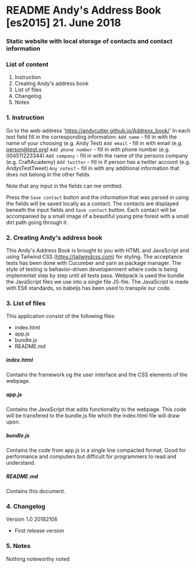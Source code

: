 # README Andy's Address Book [es2015] 21. June 2018

### Static website with local storage of contacts and contact information

### List of content
1. Instruction
2. Creating Andy's address book
3. List of files
4. Changelog
5. Notes


### 1. Instruction
Go to the web-address 'https://andycutter.github.io/Address_book/'
In each text field fill in the corresponding information:
`Add name` - fill in with the name of your choosing (e.g. Andy Test)
`Add email` - fill in with email (e.g. person@test.org)
`Add phone number` - fill in with phone number (e.g. 004511223344)
`Add company` - fill in with the name of the persons company (e.g. CraftAcademy)
`Add twitter` - fill in if person has a twitter account (e.g. AndysTestTweet)
`Any notes?` - fill in with any additional information that does not belong in the other fields
 
 Note that any input in the fields can me omitted.

 Press the `Save contact` button and the information that was parsed in using the fields will
 be saved locally as a contact.
 The contacts are displayed beneath the input fields and `Save contact` button.
 Each contact will be accompanied by a small image of a beautiful young pine forest with a 
 small dirt path going through it.

 ### 2. Creating Andy's address book
 This Andy's Address Book is brought to you with HTML and JavaScript and using Tailwind CSS (https://tailwindcss.com) for styling.
 The acceptance tests has been done with Cucumber and yarn as package manager.
 The style of testing is behavior-driven developenment where code is being implementet step
 by step until all tests pass.
 Webpack is used the bundle the JavaScript files we use into a single file JS-file.
 The JavaScript is made with ES6 standards, so babeljs has been used to transpile our code.

 ### 3. List of files
 This application consist of the following files:
 * index.html
 * app.js
 * bundle.js
 * README.md

 ##### index.html
 Contains the framework og the user interface and the CSS elements of the webpage.
 ##### app.js 
 Contains the JavaScript that adds functionality to the webpage. This code will be transfered to
 the bundle.js file which the index.html file will draw upon. 
 ##### bundle.js
 Contains the code from app.js in a single line compacted format. Good for performance and 
 computers but difficult for programmers to read and understand.
 ##### README.md
 Contains this document.

 ### 4. Changelog

 Version 1.0 20182106
 - First release version

 ### 5. Notes
 Nothing noteworthy noted